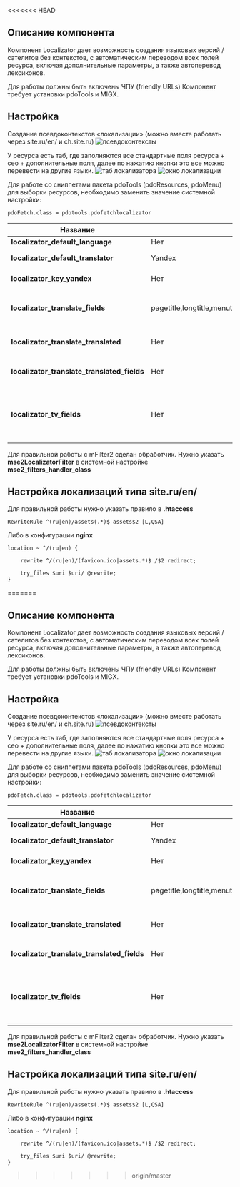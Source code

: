<<<<<<< HEAD
## Описание компонента

Компонент Localizator дает возможность создания языковых версий / сателитов без контекстов, с автоматическим 
переводом всех полей ресурса, включая дополнительные параметры, а также автоперевод лексиконов.

Для работы должны быть включены ЧПУ (friendly URLs)
Компонент требует установки pdoTools и MIGX.

## Настройка

Создание псевдоконтекстов «локализации» (можно вместе работать через site.ru/en/ и ch.site.ru)
![псевдоконтексты](https://file.modx.pro/files/a/2/d/a2d8c479da8603723ac5b480e0e2408d.png)

У ресурса есть таб, где заполняются все стандартные поля ресурса + сео + дополнительные поля, далее по нажатию кнопки это все можно перевести на другие языки.
![таб локализатора](https://file.modx.pro/files/1/5/2/152cc01c77ac4a8a5c923cb7204f678f.png)
![окно локализации](https://file.modx.pro/files/3/b/3/3b382b1f2be63655d70f844555369527.png)



Для работе со сниппетами пакета pdoTools (pdoResources, pdoMenu) для выборки ресурсов, необходимо
заменить значение системной настройки:

```
pdoFetch.class = pdotools.pdofetchlocalizator
```

Название					| По умолчанию									| Описание
----------------------------|-----------------------------------------------|------------------------------------------------------------------------------------------
**localizator_default_language**				| Нет								| Ключ локализации по умолчанию
**localizator_default_translator**					| 	Yandex											| Переводчик для автоматического перевода
**localizator_key_yandex**					| 	Нет											| API ключ для Яндекс переводчика, https://translate.yandex.ru/developers/keys
**localizator_translate_fields**					| 	pagetitle,longtitle,menutitle,seotitle,keywords,introtext,description,content											| Список полей для перевода, которые будут переведены при использовании автоматического перевода, в том числе и доп.поля
**localizator_translate_translated**					| 	Нет											| При использовании автоматического перевода переведет ПУСТЫЕ поля у существующих локализаций
**localizator_translate_translated_fields**					| 	Нет											| При использовании автоматического перевода перезапишет все поля локализациии
**localizator_tv_fields**					| 	Нет											| Указанные дополнительные поля будут доступны для редактирования в локализации. Оставьте настройку пустой, если нужны все доп.поля. Укажите поля со знаком минус в начале чтобы исключить доп.поля ('-image')


Для правильной работы с mFilter2 сделан обработчик. Нужно указать **mse2LocalizatorFilter** в системной настройке **mse2_filters_handler_class**

## Настройка локализаций типа site.ru/en/
Для правильной работы нужно указать правило в **.htaccess**
```
RewriteRule ^(ru|en)/assets(.*)$ assets$2 [L,QSA]
```
Либо в конфигурации **nginx**
```
location ~ ^/(ru|en) {

    rewrite ^/(ru|en)/(favicon.ico|assets.*)$ /$2 redirect;

    try_files $uri $uri/ @rewrite;
}
```
=======
## Описание компонента

Компонент Localizator дает возможность создания языковых версий / сателитов без контекстов, с автоматическим 
переводом всех полей ресурса, включая дополнительные параметры, а также автоперевод лексиконов.

Для работы должны быть включены ЧПУ (friendly URLs)
Компонент требует установки pdoTools и MIGX.

## Настройка

Создание псевдоконтекстов «локализации» (можно вместе работать через site.ru/en/ и ch.site.ru)
![псевдоконтексты](https://file.modx.pro/files/a/2/d/a2d8c479da8603723ac5b480e0e2408d.png)

У ресурса есть таб, где заполняются все стандартные поля ресурса + сео + дополнительные поля, далее по нажатию кнопки это все можно перевести на другие языки.
![таб локализатора](https://file.modx.pro/files/1/5/2/152cc01c77ac4a8a5c923cb7204f678f.png)
![окно локализации](https://file.modx.pro/files/3/b/3/3b382b1f2be63655d70f844555369527.png)



Для работе со сниппетами пакета pdoTools (pdoResources, pdoMenu) для выборки ресурсов, необходимо
заменить значение системной настройки:

```
pdoFetch.class = pdotools.pdofetchlocalizator
```

Название					| По умолчанию									| Описание
----------------------------|-----------------------------------------------|------------------------------------------------------------------------------------------
**localizator_default_language**				| Нет								| Ключ локализации по умолчанию
**localizator_default_translator**					| 	Yandex											| Переводчик для автоматического перевода
**localizator_key_yandex**					| 	Нет											| API ключ для Яндекс переводчика, https://translate.yandex.ru/developers/keys
**localizator_translate_fields**					| 	pagetitle,longtitle,menutitle,seotitle,keywords,introtext,description,content											| Список полей для перевода, которые будут переведены при использовании автоматического перевода, в том числе и доп.поля
**localizator_translate_translated**					| 	Нет											| При использовании автоматического перевода переведет ПУСТЫЕ поля у существующих локализаций
**localizator_translate_translated_fields**					| 	Нет											| При использовании автоматического перевода перезапишет все поля локализациии
**localizator_tv_fields**					| 	Нет											| Указанные дополнительные поля будут доступны для редактирования в локализации. Оставьте настройку пустой, если нужны все доп.поля. Укажите поля со знаком минус в начале чтобы исключить доп.поля ('-image')


Для правильной работы с mFilter2 сделан обработчик. Нужно указать **mse2LocalizatorFilter** в системной настройке **mse2_filters_handler_class**

## Настройка локализаций типа site.ru/en/
Для правильной работы нужно указать правило в **.htaccess**
```
RewriteRule ^(ru|en)/assets(.*)$ assets$2 [L,QSA]
```
Либо в конфигурации **nginx**
```
location ~ ^/(ru|en) {

    rewrite ^/(ru|en)/(favicon.ico|assets.*)$ /$2 redirect;

    try_files $uri $uri/ @rewrite;
}
```
>>>>>>> origin/master
